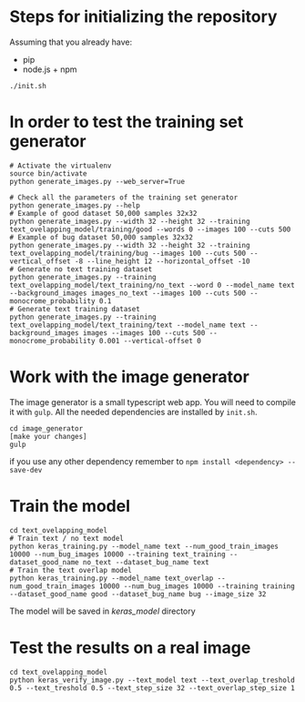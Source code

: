 # Steps for initializing the repository

Assuming that you already have:
- pip
- node.js + npm
```
./init.sh
```

# In order to test the training set generator
```
# Activate the virtualenv
source bin/activate
python generate_images.py --web_server=True

# Check all the parameters of the training set generator
python generate_images.py --help
# Example of good dataset 50,000 samples 32x32
python generate_images.py --width 32 --height 32 --training text_ovelapping_model/training/good --words 0 --images 100 --cuts 500
# Example of bug dataset 50,000 samples 32x32
python generate_images.py --width 32 --height 32 --training text_ovelapping_model/training/bug --images 100 --cuts 500 --vertical_offset -8 --line_height 12 --horizontal_offset -10
# Generate no text training dataset
python generate_images.py --training text_ovelapping_model/text_training/no_text --word 0 --model_name text --background_images images_no_text --images 100 --cuts 500 --monocrome_probability 0.1
# Generate text training dataset
python generate_images.py --training text_ovelapping_model/text_training/text --model_name text --background_images images --images 100 --cuts 500 --monocrome_probability 0.001 --vertical-offset 0
```

# Work with the image generator
The image generator is a small typescript web app. You will need to compile it with `gulp`. All the needed dependencies are installed by `init.sh`.
```
cd image_generator
[make your changes]
gulp
```
if you use any other dependency remember to `npm install <dependency> --save-dev`

# Train the model
```
cd text_ovelapping_model
# Train text / no text model
python keras_training.py --model_name text --num_good_train_images 10000 --num_bug_images 10000 --training text_training --dataset_good_name no_text --dataset_bug_name text
# Train the text overlap model
python keras_training.py --model_name text_overlap --num_good_train_images 10000 --num_bug_images 10000 --training training --dataset_good_name good --dataset_bug_name bug --image_size 32
```
The model will be saved in *keras_model* directory

# Test the results on a real image
```
cd text_ovelapping_model
python keras_verify_image.py --text_model text --text_overlap_treshold 0.5 --text_treshold 0.5 --text_step_size 32 --text_overlap_step_size 1
```
